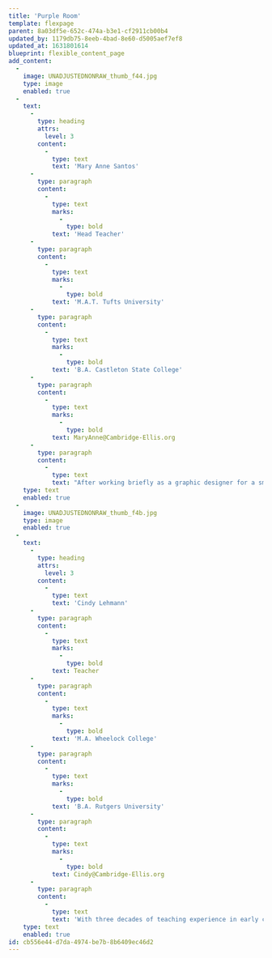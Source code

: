 ```yaml
---
title: 'Purple Room'
template: flexpage
parent: 8a03df5e-652c-474a-b3e1-cf2911cb00b4
updated_by: 1179db75-8eeb-4bad-8e60-d5005aef7ef8
updated_at: 1631801614
blueprint: flexible_content_page
add_content:
  -
    image: UNADJUSTEDNONRAW_thumb_f44.jpg
    type: image
    enabled: true
  -
    text:
      -
        type: heading
        attrs:
          level: 3
        content:
          -
            type: text
            text: 'Mary Anne Santos'
      -
        type: paragraph
        content:
          -
            type: text
            marks:
              -
                type: bold
            text: 'Head Teacher'
      -
        type: paragraph
        content:
          -
            type: text
            marks:
              -
                type: bold
            text: 'M.A.T. Tufts University'
      -
        type: paragraph
        content:
          -
            type: text
            marks:
              -
                type: bold
            text: 'B.A. Castleton State College'
      -
        type: paragraph
        content:
          -
            type: text
            marks:
              -
                type: bold
            text: MaryAnne@Cambridge-Ellis.org
      -
        type: paragraph
        content:
          -
            type: text
            text: "After working briefly as a graphic designer for a small book publisher, I returned to school in order to live out my dream as an educator of young children. I’m passionate about fostering relationships in the Cambridge Ellis community and creating warm, nurturing environments for children to explore and connect with each day. In my spare time, I enjoy traveling with my family, and exploring the beauty of New England.\_"
    type: text
    enabled: true
  -
    image: UNADJUSTEDNONRAW_thumb_f4b.jpg
    type: image
    enabled: true
  -
    text:
      -
        type: heading
        attrs:
          level: 3
        content:
          -
            type: text
            text: 'Cindy Lehmann'
      -
        type: paragraph
        content:
          -
            type: text
            marks:
              -
                type: bold
            text: Teacher
      -
        type: paragraph
        content:
          -
            type: text
            marks:
              -
                type: bold
            text: 'M.A. Wheelock College'
      -
        type: paragraph
        content:
          -
            type: text
            marks:
              -
                type: bold
            text: 'B.A. Rutgers University'
      -
        type: paragraph
        content:
          -
            type: text
            marks:
              -
                type: bold
            text: Cindy@Cambridge-Ellis.org
      -
        type: paragraph
        content:
          -
            type: text
            text: 'With three decades of teaching experience in early childhood programs, I was impressed with the quality of care and professionalism that I observed when I came to CES. I knew it was a place where I could continue to grow as an educator. I love working with the four and five year-olds as they explore and discover their world and share their thoughts and insights. Outside of work, I enjoy spending time with my husband and twin daughters. Together we bike, ski, hike, and revel in nature.'
    type: text
    enabled: true
id: cb556e44-d7da-4974-be7b-8b6409ec46d2
---
```

